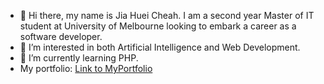 - 👋 Hi there, my name is Jia Huei Cheah.
  I am a second year Master of IT student at University of Melbourne looking to embark a career as a software developer. 
- 👀 I’m interested in both Artificial Intelligence and Web Development.
- 🌱 I’m currently learning PHP. 
- My portfolio: [Link to MyPortfolio](https://elinacheah2011.wixsite.com/my-site)

<!---
jiahueic/jiahueic is a ✨ special ✨ repository because its `README.md` (this file) appears on your GitHub profile.
You can click the Preview link to take a look at your changes.
--->
